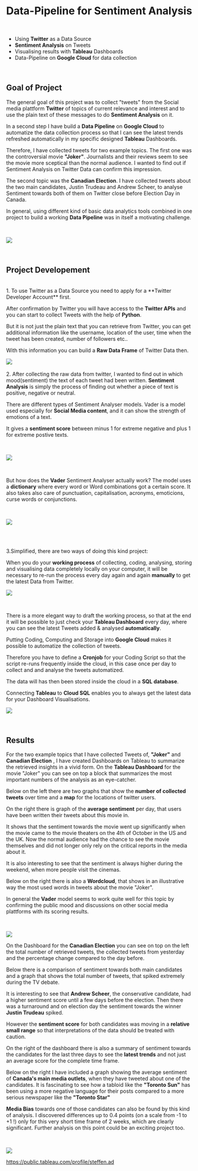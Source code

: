 # Data-Pipeline for Sentiment Analysis 
<br>


* Using **Twitter** as a Data Source
* **Sentiment Analysis** on Tweets 
* Visualising  results with **Tableau** Dashboards
* Data-Pipeline  on **Google Cloud** for data collection

<br>

## Goal of Project
The general goal of this project was to collect "tweets" from the Social media plattform **Twitter** of topics of current relevance and interest and to use the plain text of these messages to do **Sentiment Analysis** on it.  

In a second step I have build a **Data Pipeline** on **Google Cloud** to automatize the data collection process so that I can see the latest trends refreshed automatically in my specific designed **Tableau** Dashboards. 

Therefore, I have collected tweets for two example topics. The first one was the controversial movie **"Joker"**.  Journalists and their reviews seem to see the movie more sceptical than the normal audience. I wanted to find out if Sentiment Analysis on Twitter Data can confirm this impression.

The second topic was the **Canadian Election**. I have collected tweets about the two main candidates, Justin Trudeau and Andrew Scheer, to analyse Sentiment towards both of them on Twitter close before Election Day in Canada.

In general, using different kind of basic data analytics tools combined in one project to build a working **Data Pipeline** was in itself a motivating challenge.

<br>

![](https://imagizer.imageshack.com/img923/6929/99IFyS.jpg)

<br>

## Project Developement
<br>
1. To use Twitter as a Data Source you need to apply for a **Twitter Developer Account** first.  

After confirmation by Twitter you will have access to the **Twitter APIs** and you can start to collect Tweets with the help of **Python**.
	
But it is not just the plain text that you can retrieve from Twitter, you can get additional information like the username, location of the user, time when the tweet has been created, number of followers etc.. 
	
With this information you can build a **Raw Data Frame** of Twitter Data then.
<br>


![](https://imagizer.imageshack.com/img921/2094/uQM514.jpg)
<br>
<br>
2. After collecting the raw data from twitter, I wanted to find out in which mood(sentiment) the text of each tweet had been written. 
**Sentiment Analysis** is simply the process of finding out whether a piece of text is positive, negative or neutral.

There are different types of Sentiment Analyser models.
Vader is a model used especially for **Social Media content**, and it can show the strength of emotions of a text.

It gives a **sentiment score** between minus 1 for extreme negative and plus 1 for extreme postive texts.

<br>


![](https://imagizer.imageshack.com/img922/2299/jhOU5V.jpg)<br>


<br>

But how does the **Vader** Sentiment Analyser actually work? The model  uses a **dictionary** where every word or Word combinations got a certain score. It also takes also care of punctuation, capitalisation, acronyms, emoticions, curse words or conjunctions.
	
<br>

![](https://imagizer.imageshack.com/img923/4034/rcfLDW.jpg)

<br>
<br>

3.Simplified, there are two ways of doing this kind project:

When you do your **working process** of collecting, coding, analysing, 	storing and visualising data completely locally on your computer, it will be necessary to re-run the process every day again and again **manually** to get the latest Data from Twitter.
<br>

![](https://imagizer.imageshack.com/img924/9764/w3NB9p.jpg)<br>

<br>

There is a more elegant way to draft the working process, so that at the end it will be possible to just check your **Tableau Dashboard** every day, where you can see the latest Tweets added & analysed **automatically**.

Putting Coding, Computing and Storage into **Google Cloud** makes it possible to automatize the collection of tweets. 
	
Therefore you have to define a **Cronjob** for your Coding Script so that the script re-runs frequently inside the cloud, in this case once per day to collect and and analyse the tweets automatized.
	
The data will has then been stored inside the cloud in a **SQL database**. 
	
Connecting **Tableau** to **Cloud SQL** enables you to always get the latest data for your Dashboard Visualisations.
<br>


![](https://imagizer.imageshack.com/img922/5461/yybmiN.jpg)<br>

<br>

## Results

For the two example topics that I have collected Tweets of, **"Joker"** and **Canadian Election** , I have created Dashboards on Tableau to summarize the retrieved insights in a vivid form.
On the **Tableau Dashboard** for the movie "Joker" you can see on top a block that summarizes the most important numbers of the analysis as an eye-catcher.

Below on the left there are two graphs that show the **number of collected tweets** over time and a **map** for the locations of twitter users. 
	
On the right there is graph of the **average sentiment** per day, that users have been written their tweets about this movie in. 
	
It shows that the sentiment towards the movie went up significantly when the movie came to the movie theaters on the 4th of October in the US and the UK. Now the normal audience had the chance to see the movie themselves and did not longer only rely on the critical reports in the media about it.

It is also interesting to see that the sentiment is always higher during 	the weekend, when more people visit the cinemas.

Below on the right there is also a **Wordcloud**, that shows in an illustrative way the most used words in tweets about the movie "Joker".

In general the **Vader** model seems to work quite well for this topic by confirming the public mood and discussions on other social media plattforms with its scoring results.
 
 <br>
 
![](https://imagizer.imageshack.com/img921/9093/MIUut9.jpg)

On the Dashboard for the **Canadian Election** you can see on top on the left the total number of retrieved tweets, the collected tweets from yesterday and the percentage change compared to the day before.

Below there is a comparison of sentiment towards both main candidates and a graph that shows the total number of tweets, that spiked extremely during the TV debate.
	
It is interesting to see that **Andrew Scheer**, the conservative candidate, had a higher sentiment score until a few days before the election. Then there was a turnaround and on election day the sentiment towards the winner **Justin Trudeau** spiked.
	
However the **sentiment score** for both candidates was moving in a **relative small range** so that interpretations of the data should be treated with caution.

On the right of the dashboard there is also a summary of sentiment towards the candidates for the last three days to see the **latest trends** and not just an average score for the complete time frame.

Below on the right I have included a graph showing the average sentiment of **Canada's main media outlets**, when they have tweeted about one of the candidates. It is fascinating to see how a tabloid like the **"Toronto Sun"** has been using a more negative language for their posts compared to a more serious newspaper like the **"Toronto Star"**

**Media Bias** towards one of those candidates can also be found by this kind of analysis. I discovered differences up to 0.4 points (on a scale from -1 to +1 !) only for this very short time frame of 2 weeks, which are clearly significant. Further analysis on this point could be an exciting project too.

<br>

![](https://imagizer.imageshack.com/img924/6060/n6tTU9.jpg)

https://public.tableau.com/profile/steffen.ad






